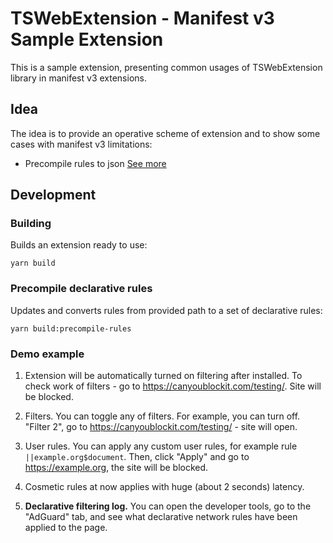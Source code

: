 # TSWebExtension - Manifest v3 Sample Extension

This is a sample extension, presenting common usages of TSWebExtension library in manifest v3 extensions.

## <a id="idea"></a> Idea

The idea is to provide an operative scheme of extension and to show some cases with manifest v3 limitations:

- Precompile rules to json [See more](#precompile)

## <a id="usage"></a> Development

### <a id="build"></a> Building

Builds an extension ready to use:

```shell
yarn build
```

### <a id="precompile"></a> Precompile declarative rules

Updates and converts rules from provided path to a set of declarative rules:

```shell
yarn build:precompile-rules
```

### Demo example

1. Extension will be automatically turned on filtering after installed.
To check work of filters - go to <https://canyoublockit.com/testing/>. Site will
be blocked.

2. Filters. You can toggle any of filters. For example, you can turn off.
"Filter 2", go to <https://canyoublockit.com/testing/> - site will open.

3. User rules. You can apply any custom user rules, for example rule
`||example.org$document`. Then, click "Apply" and go to <https://example.org>,
the site will be blocked.

4. Cosmetic rules at now applies with huge (about 2 seconds) latency.

5. **Declarative filtering log.** You can open the developer tools, go to the
"AdGuard" tab, and see what declarative network rules have been applied to the
page.
